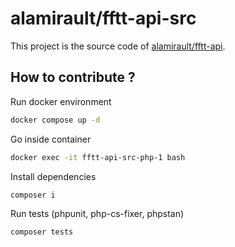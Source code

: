 # alamirault/fftt-api-src

This project is the source code of [alamirault/fftt-api](https://github.com/alamirault/fftt-api).


## How to contribute ?

Run docker environment

```bash
docker compose up -d
```

Go inside container 

```bash
docker exec -it fftt-api-src-php-1 bash
```

Install dependencies

```bash
composer i
```

Run tests (phpunit, php-cs-fixer, phpstan)
```bash
composer tests
```